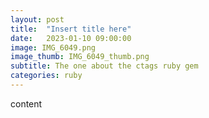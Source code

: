 ```yaml
---
layout: post
title:  "Insert title here"
date:   2023-01-10 09:00:00
image: IMG_6049.png
image_thumb: IMG_6049_thumb.png
subtitle: The one about the ctags ruby gem
categories: ruby
---
```

content
